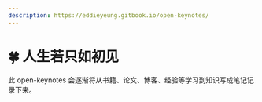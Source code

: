 ```yaml
---
description: https://eddieyeung.gitbook.io/open-keynotes/
---
```


# 🍀 人生若只如初见

此 open-keynotes 会逐渐将从书籍、论文、博客、经验等学习到知识写成笔记记录下来。
